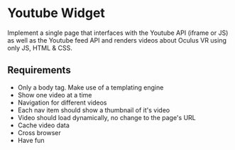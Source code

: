 Youtube Widget
===
Implement a single page that interfaces with the Youtube API (iframe or JS) as well as the Youtube feed API and renders videos about Oculus VR using only JS, HTML & CSS.

## Requirements
- Only a body tag. Make use of a templating engine
- Show one video at a time
- Navigation for different videos
- Each nav item should show a thumbnail of it's video
- Video should load dynamically, no change to the page's URL
- Cache video data
- Cross browser
- Have fun